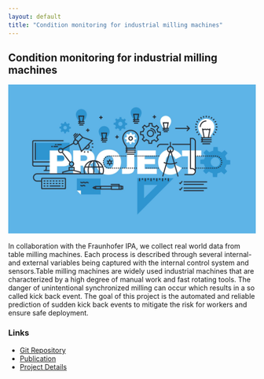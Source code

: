 ```yaml
---
layout: default
title: "Condition monitoring for industrial milling machines"
---
```


<h2>Condition monitoring for industrial milling machines</h2>
<img src="/assets/research_img/project1.jpg" alt="Condition monitoring for industrial milling machines" style="max-width:100%; height:auto;">
<p> In collaboration with the Fraunhofer IPA, we collect real world data from table milling machines. Each process is described through several internal- and external variables being captured with the internal control system and sensors.Table milling machines are widely used industrial machines that are characterized by a high degree of manual work and fast rotating tools. The danger of unintentional synchronized milling can occur which results in a so called kick back event. The goal of this project is the automated and reliable prediction of sudden kick back events to mitigate the risk for workers and ensure safe deployment.</p>

<h3>Links</h3>
<ul>
    <li><a href="GIT_LINK_HERE" target="_blank">Git Repository</a></li>
    <li><a href="PUBLICATION_LINK_HERE" target="_blank">Publication</a></li>
    <li><a href="PROJECT_LINK_HERE" target="_blank">Project Details</a></li>
</ul>